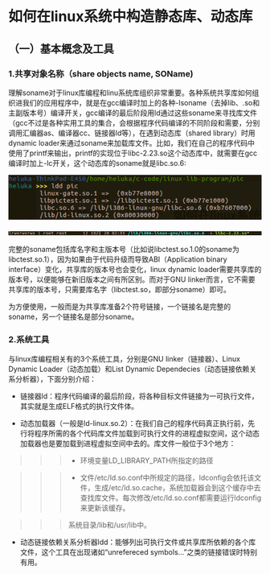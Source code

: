 # 如何在linux系统中构造静态库、动态库

## （一）基本概念及工具

### 1.共享对象名称（share objects name, SOName\)

理解soname对于linux库编程和linu系统库组织非常重要。各种系统共享库如何组织进我们的应用程序中，就是在gcc编译时加上的各种-lsoname（去掉lib、.so和主副版本号）编译开关，gcc编译的最后阶段用ld通过这些soname来寻找库文件（gcc不过是各种实用工具的集合，会根据程序代码编译的不同阶段和需要，分别调用汇编器as、编译器cc、链接器ld等），在遇到动态库（shared library）时用dynamic loader来通过soname来加载库文件。比如，我们在自己的程序代码中使用了printf来输出，printf的实现位于libc-2.23.so这个动态库中，就需要在gcc编译时加上-lc开关，这个动态库的soname就是libc.so.6:

![](/assets/Selection_001.png)

![](/assets/Selection_002.png)

完整的soname包括库名字和主版本号（比如说libctest.so.1.0的soname为libctest.so.1），因为如果由于代码升级而导致ABI（Application binary interface）变化，共享库的版本号也会变化，linux dynamic loader需要共享库的版本号，以便能够在新旧版本之间有所区别。而对于GNU linker而言，它不需要共享库的版本号，只需要库名字（libctest.so，即部分soname）即可。

为方便使用，一般而是为共享库准备2个符号链接，一个链接名是完整的soname，另一个链接名是部分soname。

### 2.系统工具

与linux库编程相关有的3个系统工具，分别是GNU linker（链接器）、Linux Dynamic Loader（动态加载）和List Dynamic Dependecies（动态链接依赖关系分析器），下面分别介绍：

* 链接器ld：程序代码编译的最后阶段，将各种目标文件链接为一可执行文件，其实就是生成ELF格式的执行文件体。

* 动态加载器（一般是ld-linux.so.2）：在我们自己的程序代码真正执行前，先行将程序所需的各个代码库文件加载到可执行文件的进程虚拟空间，这个动态加载器也是要加载到进程虚拟空间中去的。库文件一般位于3个地方：

> > > * 环境变量LD\_LIBRARY\_PATH所指定的路径

> > > * 文件/etc/ld.so.conf中所规定的路径，ldconfig会依托该文件，生成/etc/ld.so.cache，系统加载器会到这个缓存中去查找库文件。每次修改/etc/ld.so.conf都需要运行ldconfig来更新该缓存。

> > > 系统目录/lib和/usr/lib中。

* 动态链接依赖关系分析器ldd：能够列出可执行文件或共享库所依赖的各个库文件，这个工具在出现诸如“unrefereced symbols...”之类的链接错误时特别有用。





